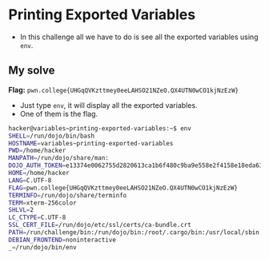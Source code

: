 # Printing Exported Variables
- In this challenge all we have to do is see all the exported variables using `env`.
## My solve
**Flag:** `pwn.college{UHGqQVKzttmey0eeLAHSO21NZeO.QX4UTN0wCO1kjNzEzW}`

- Just type `env`, it will display all the exported variables.
- One of them is the flag.
```bash
hacker@variables~printing-exported-variables:~$ env
SHELL=/run/dojo/bin/bash
HOSTNAME=variables~printing-exported-variables
PWD=/home/hacker
MANPATH=/run/dojo/share/man:
DOJO_AUTH_TOKEN=e13374e0062755d2820613ca1b6f480c9ba9e558e2f4158e18eda6378a38fdf8
HOME=/home/hacker
LANG=C.UTF-8
FLAG=pwn.college{UHGqQVKzttmey0eeLAHSO21NZeO.QX4UTN0wCO1kjNzEzW}
TERMINFO=/run/dojo/share/terminfo
TERM=xterm-256color
SHLVL=2
LC_CTYPE=C.UTF-8
SSL_CERT_FILE=/run/dojo/etc/ssl/certs/ca-bundle.crt
PATH=/run/challenge/bin:/run/dojo/bin:/root/.cargo/bin:/usr/local/sbin:/usr/local/bin:/usr/sbin:/usr/bin:/sbin:/bin
DEBIAN_FRONTEND=noninteractive
_=/run/dojo/bin/env
```
